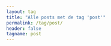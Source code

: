 ```yaml
---
layout: tag
title: "Alle posts met de tag 'post'"
permalink: /tag/post/
header: false
tagname: post
---
```

